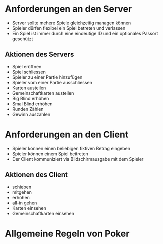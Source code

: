 # Anforderungen an den Server
- Server sollte mehere Spiele gleichzeitig managen können
- Spieler dürfen flexibel ein Spiel betreten und verlassen
- Ein Spiel ist immer durch eine eindeutige ID und ein optionales Passort geschützt

## Aktionen des Servers
- Spiel eröffnen
- Spiel schliessen
- Spieler zu einer Partie hinzufügen
- Spieler vom einer Partie ausschliessen
- Karten austeilen
- Gemeinschaftkarten austeilen
- Big Blind erhöhen
- Smal Blind erhöhen
- Runden Zählen
- Gewinn auszahlen

# Anforderungen an den Client
- Spieler können einen beliebigen fiktiven Betrag eingeben
- Spieler können einem Spiel beitreten
- Der Client kommuniziert via Bildschirmausgabe mit dem Spieler

## Aktionen des Client
- schieben
- mitgehen
- erhöhen
- all-in gehen
- Karten einsehen
- Gemeinschaftkarten einsehen

# Allgemeine Regeln von Poker
